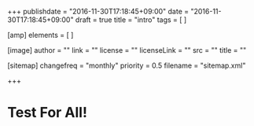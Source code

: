 +++
publishdate = "2016-11-30T17:18:45+09:00"
date = "2016-11-30T17:18:45+09:00"
draft = true
title = "intro"
tags = [
]

[amp]
  elements = [
]

[image]
  author = ""
  link = ""
  license = ""
  licenseLink = ""
  src = ""
  title = ""

[sitemap]
  changefreq = "monthly"
  priority = 0.5
  filename = "sitemap.xml"

+++

# Test For All!
